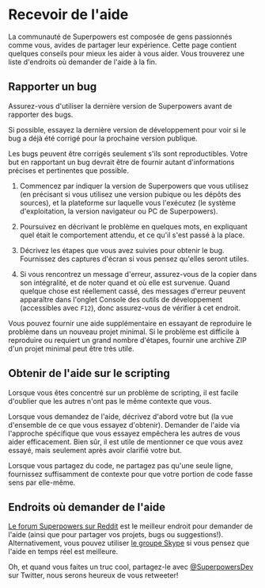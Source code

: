 # Recevoir de l'aide

La communauté de Superpowers est composée de gens passionnés comme vous, avides de partager leur expérience.
Cette page contient quelques conseils pour mieux les aider à vous aider. Vous trouverez une liste d'endroits où demander de l'aide à la fin.

## Rapporter un bug

<div class="note">
  Assurez-vous d'utiliser la dernière version de Superpowers avant de rapporter des bugs.

  Si possible, essayez la dernière version de développement pour voir si le bug a déjà été corrigé pour la prochaine version publique.
</div>

Les bugs peuvent être corrigés seulement s'ils sont reproductibles. Votre but en rapportant un bug devrait être de fournir autant d'informations précises et pertinentes que possible.

  1. Commencez par indiquer la version de Superpowers que vous utilisez (en précisant si vous utilisez une version pubique ou les dépôts des sources), et la plateforme sur laquelle vous l'exécutez (le système d'exploitation, la version navigateur ou PC de Superpowers).

  2. Poursuivez en décrivant le problème en quelques mots, en expliquant quel était le comportement attendu, et ce qu'il s'est passé à la place.

  3. Décrivez les étapes que vous avez suivies pour obtenir le bug. Fournissez des captures d'écran si vous pensez qu'elles seront utiles.

  4. Si vous rencontrez un message d'erreur, assurez-vous de la copier dans son intégralité, et de noter quand et où elle est survenue. Quand quelque chose est réellement cassé, des messages d'erreur peuvent apparaître dans l'onglet Console des outils de développement (accessibles avec `F12`), donc assurez-vous de vérifier à cet endroit.

Vous pouvez fournir une aide supplémentaire en essayant de reproduire le problème dans un nouveau projet minimal. Si le problème est difficile à reproduire ou requiert un grand nombre d'étapes, fournir une archive ZIP d'un projet minimal peut être très utile.

## Obtenir de l'aide sur le scripting

Lorsque vous êtes concentré sur un problème de scripting, il est facile d'oublier que les autres n'ont pas le même contexte que vous.

Lorsque vous demandez de l'aide, décrivez d'abord votre but (la vue d'ensemble de ce que vous essayez d'obtenir). Demander de l'aide via l'approche spécifique que vous essayez empêchera les autres de vous aider efficacement. Bien sûr, il est utile de mentionner ce que vous avez essayé, mais seulement après avoir clarifié votre but.

Lorsque vous partagez du code, ne partagez pas qu'une seule ligne, fournissez suffisamment de contexte pour que votre portion de code fasse sens par elle-même.

## Endroits où demander de l'aide

[Le forum Superpowers sur Reddit](https://reddit.com/r/superpowers) est le meilleur endroit pour demander de l'aide (ainsi que pour partager vos projets, bugs ou suggestions!). Alternativement, vous pouvez utiliser [le groupe Skype](https://sparklinlabs.com/skype/fr) si vous pensez que l'aide en temps réel est meilleure.

Oh, et quand vous faites un truc cool, partagez-le avec <a href="https://twitter.com/SuperpowersDev" target="_blank">@SuperpowersDev</a> sur Twitter, nous serons heureux de vous retweeter!
